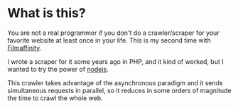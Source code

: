 # What is this?

You are not a real programmer if you don't do a crawler/scraper for your favorite website at least once in your life. This is my second time with [Filmaffinity](http://www.filmaffinity.com).

I wrote a scraper for it some years ago in PHP, and it kind of worked, but I wanted to try the power of [nodejs](https://nodejs.org).

This crawler takes advantage of the asynchronous paradigm and it sends simultaneous requests in parallel, so it reduces in some orders of magnitude the time to crawl the whole web.

